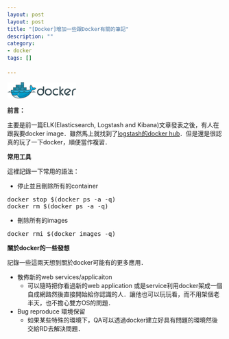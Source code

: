 ```yaml
---
layout: post
layout: post
title: "[Docker]增加一些跟Docker有關的筆記"
description: ""
category: 
- docker
tags: []

---
```


![image](../images/2014/docker-logo.png)


**前言：**

主要是前一篇ELK(Elasticsearch, Logstash and Kibana)文章發表之後，有人在跟我要docker image．雖然馬上就找到了[logstash的docker hub](https://registry.hub.docker.com/u/pblittle/docker-logstash/)．但是還是很認真的玩了一下docker，順便當作複習．

**常用工具**

這裡記錄一下常用的語法：

- 停止並且刪除所有的container

<pre class="prettyprint">
docker stop $(docker ps -a -q)
docker rm $(docker ps -a -q)
</pre>

- 刪除所有的images

<pre class="prettyprint">
docker rmi $(docker images -q)
</pre>

**關於docker的一些發想**

記錄一些這兩天想到關於docker可能有的更多應用．

-  散佈新的web services/applicaiton 
    -  可以隨時把你看過新的web application 或是service利用docker架成一個自成網路然後直接開始給你認識的人．讓他也可以玩玩看，而不用架個老半天，也不擔心雙方OS的問題．
-  Bug reproduce 環境保留
    - 如果某些特殊的環境下，QA可以透過docker建立好具有問題的環境然後交給RD去解決問題．
    
